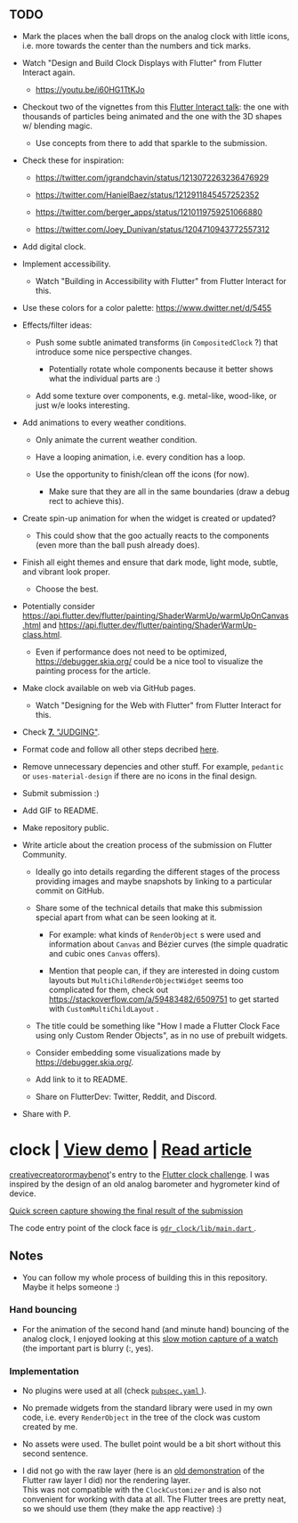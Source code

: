 ## TODO

* Mark the places when the ball drops on the analog clock with little icons, i.e.</a> more towards the center than the numbers and tick marks.

* Watch "Design and Build Clock Displays with Flutter" from Flutter Interact again.

  + https://youtu.be/i60HG1TtKJo

* Checkout two of the vignettes from this [Flutter Interact talk](https://youtu.be/1AxXF038-lY): the one with thousands of particles being animated and the one with the 3D shapes w/ blending magic.

  + Use concepts from there to add that sparkle to the submission.

* Check these for inspiration:

  + https://twitter.com/jgrandchavin/status/1213072263236476929

  + https://twitter.com/HanielBaez/status/1212911845457252352

  + https://twitter.com/berger_apps/status/1210119759251066880

  + https://twitter.com/Joey_Dunivan/status/1204710943772557312

* Add digital clock.

* Implement accessibility.

  + Watch "Building in Accessibility with Flutter" from Flutter Interact for this.

* Use these colors for a color palette: https://www.dwitter.net/d/5455

* Effects/filter ideas:

  + Push some subtle animated transforms (in `CompositedClock` ?) that introduce some nice perspective changes.

    - Potentially rotate whole components because it better shows what the individual parts are :)

  + Add some texture over components, e.g.</a> metal-like, wood-like, or just w/e looks interesting.

* Add animations to every weather conditions.

  + Only animate the current weather condition.

  + Have a looping animation, i.e.</a> every condition has a loop.

  + Use the opportunity to finish/clean off the icons (for now).

    - Make sure that they are all in the same boundaries (draw a debug rect to achieve this).

* Create spin-up animation for when the widget is created or updated? 

  + This could show that the goo actually reacts to the components (even more than the ball push already does).

* Finish all eight themes and ensure that dark mode, light mode, subtle, and vibrant look proper.

  + Choose the best.

* Potentially consider https://api.flutter.dev/flutter/painting/ShaderWarmUp/warmUpOnCanvas.html and https://api.flutter.dev/flutter/painting/ShaderWarmUp-class.html.

  + Even if performance does not need to be optimized, https://debugger.skia.org/ could be a nice tool to visualize the painting process for the article.

* Make clock available on web via GitHub pages.

  + Watch "Designing for the Web with Flutter" from Flutter Interact for this.

* Check [**7.** "JUDGING"](https://docs.google.com/document/d/1ybyQCK8Sy7vrD9wuc6pbgwVkyrVZ7Rd_41r5NXGqlt8/edit?usp=sharing).

* Format code and follow all other steps decribed [here](https://flutter.dev/clock#submissions).

* Remove unnecessary depencies and other stuff. For example, `pedantic` or `uses-material-design` if there are no icons in the final design.

* Submit submission :)

* Add GIF to README.

* Make repository public.

* Write article about the creation process of the submission on Flutter Community.

  + Ideally go into details regarding the different stages of the process providing images and maybe snapshots by linking to a particular commit on GitHub.

  + Share some of the technical details that make this submission special apart from what can be seen looking at it.

    - For example: what kinds of `RenderObject` s were used and information about `Canvas` and Bézier curves (the simple quadratic and cubic ones `Canvas` offers).

    - Mention that people can, if they are interested in doing custom layouts but `MultiChildRenderObjectWidget` seems too complicated for them, check out https://stackoverflow.com/a/59483482/6509751 to get started with `CustomMultiChildLayout` .

  + The title could be something like "How I made a Flutter Clock Face using only Custom Render Objects", as in no use of prebuilt widgets.

  + Consider embedding some visualizations made by https://debugger.skia.org/.

  + Add link to it to README.

  + Share on FlutterDev: Twitter, Reddit, and Discord.

* Share with P.

# clock | [View demo](https://creativecreatorormaybenot.github.io/clock) | [Read article](https://medium.com/flutter-community/)

[creativecreatorormaybenot](https://github.com/creativecreatorormaybenot)'s entry to the [Flutter clock challenge](https://flutter.dev/clock).
I was inspired by the design of an old analog barometer and hygrometer kind of device.

[Quick screen capture showing the final result of the submission]()

The code entry point of the clock face is [ `gdr_clock/lib/main.dart` ](https://github.com/creativecreatorormaybenot/clock/blob/master/gdr_clock/lib/main.dart).

## Notes

* You can follow my whole process of building this in this repository. Maybe it helps someone :)

### Hand bouncing

* For the animation of the second hand (and minute hand) bouncing of the analog clock, I enjoyed looking at this [slow motion capture of a watch](https://youtu.be/tyl7-gHRBX8?t=29) (the important part is blurry (:, yes).

### Implementation

* No plugins were used at all (check [ `pubspec.yaml` ](https://github.com/creativecreatorormaybenot/clock/blob/master/gdr_clock/pubspec.yaml)).

* No premade widgets from the standard library were used in my own code, i.e.</a> every `RenderObject` in the tree of the clock was custom created by me.

* No assets were used. The bullet point would be a bit short without this second sentence.

* I did not go with the raw layer (here is an [old demonstration](https://github.com/creativecreatorormaybenot/pong) of the Flutter raw layer I did) nor the rendering layer.<br>This was not compatible with the `ClockCustomizer` and is also not convenient for working with data at all. The Flutter trees are pretty neat, so we should use them (they make the app reactive) :)

